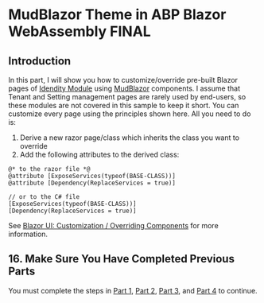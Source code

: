 # MudBlazor Theme in ABP Blazor WebAssembly FINAL

## Introduction

In this part, I will show you how to customize/override pre-built Blazor pages of [Idendity Module](https://docs.abp.io/en/abp/latest/Modules/Identity) using [MudBlazor](https://www.mudblazor.com/) components. I assume that Tenant and Setting management pages are rarely used by end-users, so these modules are not covered in this sample to keep it short. You can customize every page using the principles shown here. All you need to do is:
1. Derive a new razor page/class which inherits the class you want to override
2. Add the following attributes to the derived class:
```razor
@* to the razor file *@
@attribute [ExposeServices(typeof(BASE-CLASS))]
@attribute [Dependency(ReplaceServices = true)]
```
```charp
// or to the C# file
[ExposeServices(typeof(BASE-CLASS))]
[Dependency(ReplaceServices = true)]
```

See [Blazor UI: Customization / Overriding Components](https://docs.abp.io/en/abp/latest/UI/Blazor/Customization-Overriding-Components) for more information.

## 16. Make Sure You Have Completed Previous Parts

You must complete the steps in [Part 1](https://github.com/yellow-dragon-cloud/AbpMudBlazor), [Part 2](https://github.com/yellow-dragon-cloud/AbpMudBlazor2), [Part 3](https://github.com/yellow-dragon-cloud/AbpMudBlazor3), and [Part 4](https://github.com/yellow-dragon-cloud/AbpMudBlazor4) to continue.
